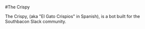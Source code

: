 #The Crispy

The Crispy, (aka "El Gato Crispios" in Spanish), is a bot built for the Southbacon Slack community.